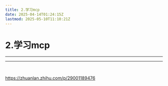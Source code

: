 ```yaml
---
title: 2.学习mcp
date: 2025-04-14T01:24:15Z
lastmod: 2025-05-10T11:10:21Z
---
```


# 2.学习mcp

---

---

‍

https://zhuanlan.zhihu.com/p/29001189476

‍
